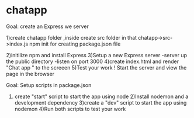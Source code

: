 # chatapp
Goal: create an Express we server

1)create chatapp folder ,inside  create src folder in that
chatapp->src->index.js
npm init for creating package.json file

2)initilize npm and install Express
3)Setup a new Express server
   -server up the public directory
   -listen on port 3000
4)create index.html and render "Chat app " to the screeen
5)Test your work ! Start the server and view the page in the browser

Goal: Setup scripts in package.json

1) create "start" script to start the app using node
2)Install nodemon and a development dependency
3)create a "dev" script to start the app using nodemon
4)Run both scripts to test your work
